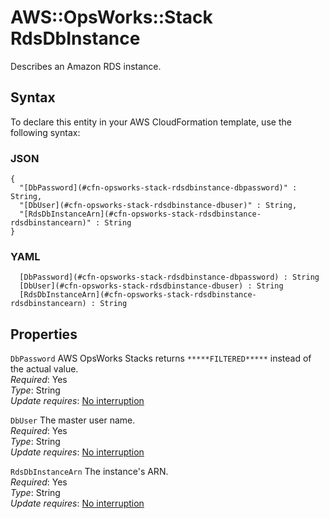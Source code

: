 # AWS::OpsWorks::Stack RdsDbInstance<a name="aws-properties-opsworks-stack-rdsdbinstance"></a>

Describes an Amazon RDS instance\.

## Syntax<a name="aws-properties-opsworks-stack-rdsdbinstance-syntax"></a>

To declare this entity in your AWS CloudFormation template, use the following syntax:

### JSON<a name="aws-properties-opsworks-stack-rdsdbinstance-syntax.json"></a>

```
{
  "[DbPassword](#cfn-opsworks-stack-rdsdbinstance-dbpassword)" : String,
  "[DbUser](#cfn-opsworks-stack-rdsdbinstance-dbuser)" : String,
  "[RdsDbInstanceArn](#cfn-opsworks-stack-rdsdbinstance-rdsdbinstancearn)" : String
}
```

### YAML<a name="aws-properties-opsworks-stack-rdsdbinstance-syntax.yaml"></a>

```
﻿  [DbPassword](#cfn-opsworks-stack-rdsdbinstance-dbpassword) : String
﻿  [DbUser](#cfn-opsworks-stack-rdsdbinstance-dbuser) : String
﻿  [RdsDbInstanceArn](#cfn-opsworks-stack-rdsdbinstance-rdsdbinstancearn) : String
```

## Properties<a name="aws-properties-opsworks-stack-rdsdbinstance-properties"></a>

`DbPassword`  <a name="cfn-opsworks-stack-rdsdbinstance-dbpassword"></a>
AWS OpsWorks Stacks returns `*****FILTERED*****` instead of the actual value\.  
*Required*: Yes  
*Type*: String  
*Update requires*: [No interruption](https://docs.aws.amazon.com/AWSCloudFormation/latest/UserGuide/using-cfn-updating-stacks-update-behaviors.html#update-no-interrupt)

`DbUser`  <a name="cfn-opsworks-stack-rdsdbinstance-dbuser"></a>
The master user name\.  
*Required*: Yes  
*Type*: String  
*Update requires*: [No interruption](https://docs.aws.amazon.com/AWSCloudFormation/latest/UserGuide/using-cfn-updating-stacks-update-behaviors.html#update-no-interrupt)

`RdsDbInstanceArn`  <a name="cfn-opsworks-stack-rdsdbinstance-rdsdbinstancearn"></a>
The instance's ARN\.  
*Required*: Yes  
*Type*: String  
*Update requires*: [No interruption](https://docs.aws.amazon.com/AWSCloudFormation/latest/UserGuide/using-cfn-updating-stacks-update-behaviors.html#update-no-interrupt)